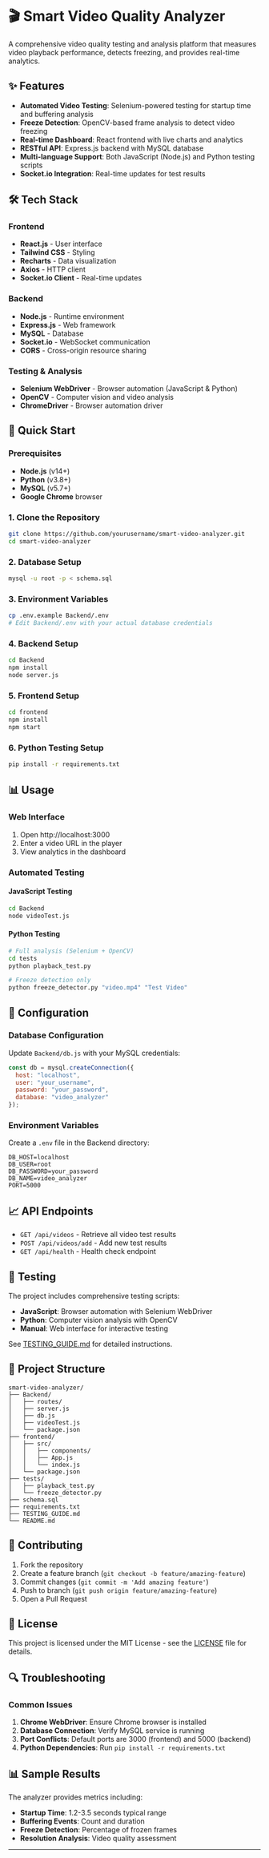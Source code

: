 # 🎬 Smart Video Quality Analyzer

A comprehensive video quality testing and analysis platform that measures video playback performance, detects freezing, and provides real-time analytics.

## ✨ Features

- **Automated Video Testing**: Selenium-powered testing for startup time and buffering analysis
- **Freeze Detection**: OpenCV-based frame analysis to detect video freezing
- **Real-time Dashboard**: React frontend with live charts and analytics
- **RESTful API**: Express.js backend with MySQL database
- **Multi-language Support**: Both JavaScript (Node.js) and Python testing scripts
- **Socket.io Integration**: Real-time updates for test results

## 🛠️ Tech Stack

### Frontend
- **React.js** - User interface
- **Tailwind CSS** - Styling
- **Recharts** - Data visualization
- **Axios** - HTTP client
- **Socket.io Client** - Real-time updates

### Backend
- **Node.js** - Runtime environment
- **Express.js** - Web framework
- **MySQL** - Database
- **Socket.io** - WebSocket communication
- **CORS** - Cross-origin resource sharing

### Testing & Analysis
- **Selenium WebDriver** - Browser automation (JavaScript & Python)
- **OpenCV** - Computer vision and video analysis
- **ChromeDriver** - Browser automation driver

## 🚀 Quick Start

### Prerequisites
- **Node.js** (v14+)
- **Python** (v3.8+)
- **MySQL** (v5.7+)
- **Google Chrome** browser

### 1. Clone the Repository
```bash
git clone https://github.com/yourusername/smart-video-analyzer.git
cd smart-video-analyzer
```

### 2. Database Setup
```bash
mysql -u root -p < schema.sql
```

### 3. Environment Variables
```bash
cp .env.example Backend/.env
# Edit Backend/.env with your actual database credentials
```

### 4. Backend Setup
```bash
cd Backend
npm install
node server.js
```

### 5. Frontend Setup
```bash
cd frontend
npm install
npm start
```

### 6. Python Testing Setup
```bash
pip install -r requirements.txt
```

## 📊 Usage

### Web Interface
1. Open http://localhost:3000
2. Enter a video URL in the player
3. View analytics in the dashboard

### Automated Testing

#### JavaScript Testing
```bash
cd Backend
node videoTest.js
```

#### Python Testing
```bash
# Full analysis (Selenium + OpenCV)
cd tests
python playback_test.py

# Freeze detection only
python freeze_detector.py "video.mp4" "Test Video"
```

## 🔧 Configuration

### Database Configuration
Update `Backend/db.js` with your MySQL credentials:
```javascript
const db = mysql.createConnection({
  host: "localhost",
  user: "your_username",
  password: "your_password",
  database: "video_analyzer"
});
```

### Environment Variables
Create a `.env` file in the Backend directory:
```
DB_HOST=localhost
DB_USER=root
DB_PASSWORD=your_password
DB_NAME=video_analyzer
PORT=5000
```

## 📈 API Endpoints

- `GET /api/videos` - Retrieve all video test results
- `POST /api/videos/add` - Add new test results
- `GET /api/health` - Health check endpoint

## 🧪 Testing

The project includes comprehensive testing scripts:

- **JavaScript**: Browser automation with Selenium WebDriver
- **Python**: Computer vision analysis with OpenCV
- **Manual**: Web interface for interactive testing

See [TESTING_GUIDE.md](TESTING_GUIDE.md) for detailed instructions.

## 📁 Project Structure

```
smart-video-analyzer/
├── Backend/
│   ├── routes/
│   ├── server.js
│   ├── db.js
│   ├── videoTest.js
│   └── package.json
├── frontend/
│   ├── src/
│   │   ├── components/
│   │   ├── App.js
│   │   └── index.js
│   └── package.json
├── tests/
│   ├── playback_test.py
│   └── freeze_detector.py
├── schema.sql
├── requirements.txt
├── TESTING_GUIDE.md
└── README.md
```

## 🤝 Contributing

1. Fork the repository
2. Create a feature branch (`git checkout -b feature/amazing-feature`)
3. Commit changes (`git commit -m 'Add amazing feature'`)
4. Push to branch (`git push origin feature/amazing-feature`)
5. Open a Pull Request

## 📝 License

This project is licensed under the MIT License - see the [LICENSE](LICENSE) file for details.

## 🔍 Troubleshooting

### Common Issues

1. **Chrome WebDriver**: Ensure Chrome browser is installed
2. **Database Connection**: Verify MySQL service is running
3. **Port Conflicts**: Default ports are 3000 (frontend) and 5000 (backend)
4. **Python Dependencies**: Run `pip install -r requirements.txt`


## 📊 Sample Results

The analyzer provides metrics including:
- **Startup Time**: 1.2-3.5 seconds typical range
- **Buffering Events**: Count and duration
- **Freeze Detection**: Percentage of frozen frames
- **Resolution Analysis**: Video quality assessment

---


